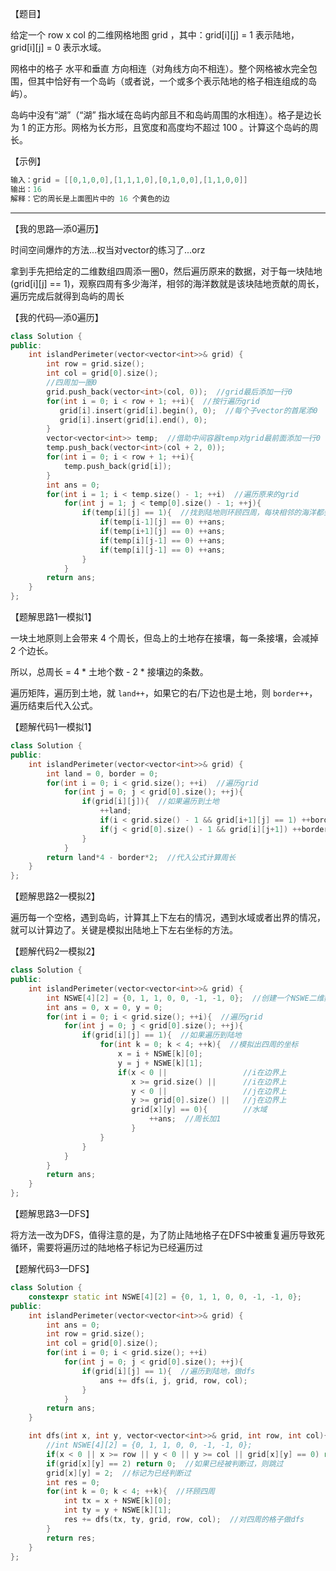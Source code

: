 【题目】

给定一个 row x col 的二维网格地图 grid ，其中：grid[i][j] = 1 表示陆地， grid[i][j] = 0 表示水域。

网格中的格子 水平和垂直 方向相连（对角线方向不相连）。整个网格被水完全包围，但其中恰好有一个岛屿（或者说，一个或多个表示陆地的格子相连组成的岛屿）。

岛屿中没有“湖”（“湖” 指水域在岛屿内部且不和岛屿周围的水相连）。格子是边长为 1 的正方形。网格为长方形，且宽度和高度均不超过 100 。计算这个岛屿的周长。

【示例】

```c++
输入：grid = [[0,1,0,0],[1,1,1,0],[0,1,0,0],[1,1,0,0]]
输出：16
解释：它的周长是上面图片中的 16 个黄色的边
```

---

【我的思路—添0遍历】

时间空间爆炸的方法...权当对vector的练习了...orz

拿到手先把给定的二维数组四周添一圈0，然后遍历原来的数据，对于每一块陆地(grid\[i][j] == 1)，观察四周有多少海洋，相邻的海洋数就是该块陆地贡献的周长，遍历完成后就得到岛屿的周长

【我的代码—添0遍历】

```c++
class Solution {
public:
    int islandPerimeter(vector<vector<int>>& grid) {
        int row = grid.size();
        int col = grid[0].size();
        //四周加一圈0
        grid.push_back(vector<int>(col, 0));  //grid最后添加一行0
        for(int i = 0; i < row + 1; ++i){  //按行遍历grid
           grid[i].insert(grid[i].begin(), 0);  //每个子vector的首尾添0
           grid[i].insert(grid[i].end(), 0);            
        }
        vector<vector<int>> temp;  //借助中间容器temp对grid最前面添加一行0
        temp.push_back(vector<int>(col + 2, 0));
        for(int i = 0; i < row + 1; ++i){
            temp.push_back(grid[i]);
        }
        int ans = 0;
        for(int i = 1; i < temp.size() - 1; ++i)  //遍历原来的grid
            for(int j = 1; j < temp[0].size() - 1; ++j){
                if(temp[i][j] == 1){  //找到陆地则环顾四周，每块相邻的海洋都会贡献1周长
                    if(temp[i-1][j] == 0) ++ans;
                    if(temp[i+1][j] == 0) ++ans;
                    if(temp[i][j-1] == 0) ++ans;
                    if(temp[i][j-1] == 0) ++ans;
                }
            }
        return ans;
    }
};
```

【题解思路1—模拟1】

一块土地原则上会带来 4 个周长，但岛上的土地存在接壤，每一条接壤，会减掉 2 个边长。

所以，总周长 = 4 * 土地个数 - 2 * 接壤边的条数。

遍历矩阵，遍历到土地，就 `land++`，如果它的右/下边也是土地，则 `border++`，遍历结束后代入公式。



【题解代码1—模拟1】

```c++
class Solution {
public:
    int islandPerimeter(vector<vector<int>>& grid) {
        int land = 0, border = 0;
        for(int i = 0; i < grid.size(); ++i)  //遍历grid
            for(int j = 0; j < grid[0].size(); ++j){
                if(grid[i][j]){  //如果遍历到土地
                    ++land;
                    if(i < grid.size() - 1 && grid[i+1][j] == 1) ++border;  //在边界内判断下方是否为土地
                    if(j < grid[0].size() - 1 && grid[i][j+1]) ++border;  //在边界内判断右方是否为土地
                }
            }
        return land*4 - border*2;  //代入公式计算周长
    }
};
```

【题解思路2—模拟2】

遍历每一个空格，遇到岛屿，计算其上下左右的情况，遇到水域或者出界的情况，就可以计算边了。关键是模拟出陆地上下左右坐标的方法。

【题解代码2—模拟2】

```c++
class Solution {
public:
    int islandPerimeter(vector<vector<int>>& grid) {
        int NSWE[4][2] = {0, 1, 1, 0, 0, -1, -1, 0};  //创建一个NSWE二维数组用于模拟某块陆地四周的坐标
        int ans = 0, x = 0, y = 0;
        for(int i = 0; i < grid.size(); ++i){  //遍历grid
            for(int j = 0; j < grid[0].size(); ++j){
                if(grid[i][j] == 1){  //如果遍历到陆地
                    for(int k = 0; k < 4; ++k){  //模拟出四周的坐标
                        x = i + NSWE[k][0]; 
                        y = j + NSWE[k][1];
                        if(x < 0 ||  				//i在边界上
                           x >= grid.size() ||  	//i在边界上
                           y < 0 ||					//j在边界上
                           y >= grid[0].size() ||   //j在边界上
                           grid[x][y] == 0){        //水域
                               ++ans;  //周长加1
                           }
                    }
                }
            }
        }
        return ans;
    }
};
```

【题解思路3—DFS】

将方法一改为DFS，值得注意的是，为了防止陆地格子在DFS中被重复遍历导致死循环，需要将遍历过的陆地格子标记为已经遍历过

【题解代码3—DFS】

```c++
class Solution {
    constexpr static int NSWE[4][2] = {0, 1, 1, 0, 0, -1, -1, 0};
public:
    int islandPerimeter(vector<vector<int>>& grid) {
        int ans = 0;
        int row = grid.size();
        int col = grid[0].size();
        for(int i = 0; i < grid.size(); ++i)
            for(int j = 0; j < grid[0].size(); ++j){
                if(grid[i][j] == 1){  //遍历到陆地，做dfs
                    ans += dfs(i, j, grid, row, col);
                }
            }
        return ans;
    }

    int dfs(int x, int y, vector<vector<int>>& grid, int row, int col){
        //int NSWE[4][2] = {0, 1, 1, 0, 0, -1, -1, 0};
        if(x < 0 || x >= row || y < 0 || y >= col || grid[x][y] == 0) return 1;  //和思路2的判断条件一样
        if(grid[x][y] == 2) return 0;  //如果已经被判断过，则跳过
        grid[x][y] = 2;  //标记为已经判断过
        int res = 0;
        for(int k = 0; k < 4; ++k){  //环顾四周
            int tx = x + NSWE[k][0];
            int ty = y + NSWE[k][1];
            res += dfs(tx, ty, grid, row, col);  //对四周的格子做dfs
        }
        return res;
    }
};
```

